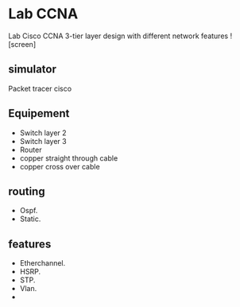 # Lab CCNA
Lab Cisco CCNA  3-tier layer design  with different network features 
![screen]
## simulator
Packet tracer cisco
## Equipement
- Switch layer 2
- Switch layer 3
- Router
- copper straight through cable
- copper cross over cable
## routing
- Ospf.
- Static.

## features
- Etherchannel.
- HSRP.
- STP.
- Vlan.
- 
